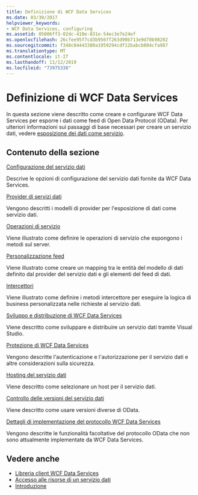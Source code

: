 ```yaml
---
title: Definizione di WCF Data Services
ms.date: 03/30/2017
helpviewer_keywords:
- WCF Data Services, configuring
ms.assetid: 05006ff3-02dc-410e-831e-54ec3e7e24ef
ms.openlocfilehash: 26cfee95f7cd3b956ff263d90b713e9d70b98202
ms.sourcegitcommit: f348c84443380a1959294cdf12babcb804cfa987
ms.translationtype: MT
ms.contentlocale: it-IT
ms.lasthandoff: 11/12/2019
ms.locfileid: "73975338"
---
```

# <a name="defining-wcf-data-services"></a>Definizione di WCF Data Services

In questa sezione viene descritto come creare e configurare WCF Data Services per esporre i dati come feed di Open Data Protocol (OData). Per ulteriori informazioni sui passaggi di base necessari per creare un servizio dati, vedere [esposizione dei dati come servizio](exposing-your-data-as-a-service-wcf-data-services.md).

## <a name="in-this-section"></a>Contenuto della sezione

 [Configurazione del servizio dati](configuring-the-data-service-wcf-data-services.md)

 Descrive le opzioni di configurazione del servizio dati fornite da WCF Data Services.

 [Provider di servizi dati](data-services-providers-wcf-data-services.md)

 Vengono descritti i modelli di provider per l'esposizione di dati come servizio dati.

 [Operazioni di servizio](service-operations-wcf-data-services.md)

 Viene illustrato come definire le operazioni di servizio che espongono i metodi sul server.

 [Personalizzazione feed](feed-customization-wcf-data-services.md)

 Viene illustrato come creare un mapping tra le entità del modello di dati definito dal provider del servizio dati e gli elementi del feed di dati.

 [Intercettori](interceptors-wcf-data-services.md)

 Viene illustrato come definire i metodi intercettore per eseguire la logica di business personalizzata nelle richieste al servizio dati.

 [Sviluppo e distribuzione di WCF Data Services](developing-and-deploying-wcf-data-services.md)

 Viene descritto come sviluppare e distribuire un servizio dati tramite Visual Studio.

 [Protezione di WCF Data Services](securing-wcf-data-services.md)

 Vengono descritte l'autenticazione e l'autorizzazione per il servizio dati e altre considerazioni sulla sicurezza.

 [Hosting del servizio dati](hosting-the-data-service-wcf-data-services.md)

 Viene descritto come selezionare un host per il servizio dati.

 [Controllo delle versioni del servizio dati](data-service-versioning-wcf-data-services.md)

 Viene descritto come usare versioni diverse di OData.

 [Dettagli di implementazione del protocollo WCF Data Services](wcf-data-services-protocol-implementation-details.md)

 Vengono descritte le funzionalità facoltative del protocollo OData che non sono attualmente implementate da WCF Data Services.

## <a name="see-also"></a>Vedere anche

- [Libreria client WCF Data Services](wcf-data-services-client-library.md)
- [Accesso alle risorse di un servizio dati](accessing-data-service-resources-wcf-data-services.md)
- [Introduzione](getting-started-with-wcf-data-services.md)

